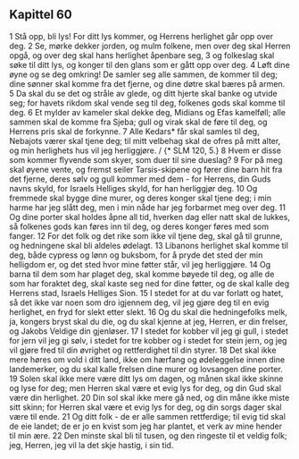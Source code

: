 ## Kapittel 60

1 Stå opp, bli lys! For ditt lys kommer, og Herrens herlighet går opp over deg.
2 Se, mørke dekker jorden, og mulm folkene, men over deg skal Herren opgå, og over deg skal hans herlighet åpenbare seg,
3 og folkeslag skal søke til ditt lys, og konger til den glans som er gått opp over deg.
4 Løft dine øyne og se deg omkring! De samler seg alle sammen, de kommer til deg; dine sønner skal komme fra det fjerne, og dine døtre skal bæres på armen.
5 Da skal du se det og stråle av glede, og ditt hjerte skal banke og utvide seg; for havets rikdom skal vende seg til deg, folkenes gods skal komme til deg.
6 Et mylder av kameler skal dekke deg, Midians og Efas kamelføll; alle sammen skal de komme fra Sjeba; gull og virak skal de føre til deg, og Herrens pris skal de forkynne.
7 Alle Kedars* får skal samles til deg, Nebajots værer skal tjene deg; til mitt velbehag skal de ofres på mitt alter, og min herlighets hus vil jeg herliggjøre. / {* SLM 120, 5.}
8 Hvem er disse som kommer flyvende som skyer, som duer til sine dueslag?
9 For på meg skal øyene vente, og fremst seiler Tarsis-skipene og fører dine barn hit fra det fjerne, deres sølv og gull kommer med dem - for Herrens, din Guds navns skyld, for Israels Helliges skyld, for han herliggjør deg.
10 Og fremmede skal bygge dine murer, og deres konger skal tjene deg; i min harme har jeg slått deg, men i min nåde har jeg forbarmet meg over deg.
11 Og dine porter skal holdes åpne all tid, hverken dag eller natt skal de lukkes, så folkenes gods kan føres inn til deg, og deres konger føres med som fanger.
12 For det folk og det rike som ikke vil tjene deg, skal gå til grunne, og hedningene skal bli aldeles ødelagt.
13 Libanons herlighet skal komme til deg, både cypress og lønn og buksbom, for å pryde det sted der min helligdom er, og det sted hvor mine føtter står, vil jeg herliggjøre.
14 Og barna til dem som har plaget deg, skal komme bøyede til deg, og alle de som har foraktet deg, skal kaste seg ned for dine føtter, og de skal kalle deg Herrens stad, Israels Helliges Sion.
15 I stedet for at du var forlatt og hatet, så det ikke var noen som dro igjennem deg, vil jeg gjøre deg til en evig herlighet, en fryd for slekt etter slekt.
16 Og du skal die hedningefolks melk, ja, kongers bryst skal du die, og du skal kjenne at jeg, Herren, er din frelser, og Jakobs Veldige din gjenløser.
17 I stedet for kobber vil jeg gi gull, i stedet for jern vil jeg gi sølv, i stedet for tre kobber og i stedet for stein jern, og jeg vil gjøre fred til din øvrighet og rettferdighet til din styrer.
18 Det skal ikke mere høres om vold i ditt land, ikke om hærfang og ødeleggelse innen dine landemerker, og du skal kalle frelsen dine murer og lovsangen dine porter.
19 Solen skal ikke mere være ditt lys om dagen, og månen skal ikke skinne og lyse for deg; men Herren skal være et evig lys for deg, og din Gud skal være din herlighet.
20 Din sol skal ikke mere gå ned, og din måne ikke miste sitt skinn; for Herren skal være et evig lys for deg, og din sorgs dager skal være til ende.
21 Og ditt folk - de er alle sammen rettferdige; til evig tid skal de eie landet; de er jo en kvist som jeg har plantet, et verk av mine hender til min ære.
22 Den minste skal bli til tusen, og den ringeste til et veldig folk; jeg, Herren, jeg vil la det skje hastig, i sin tid.
